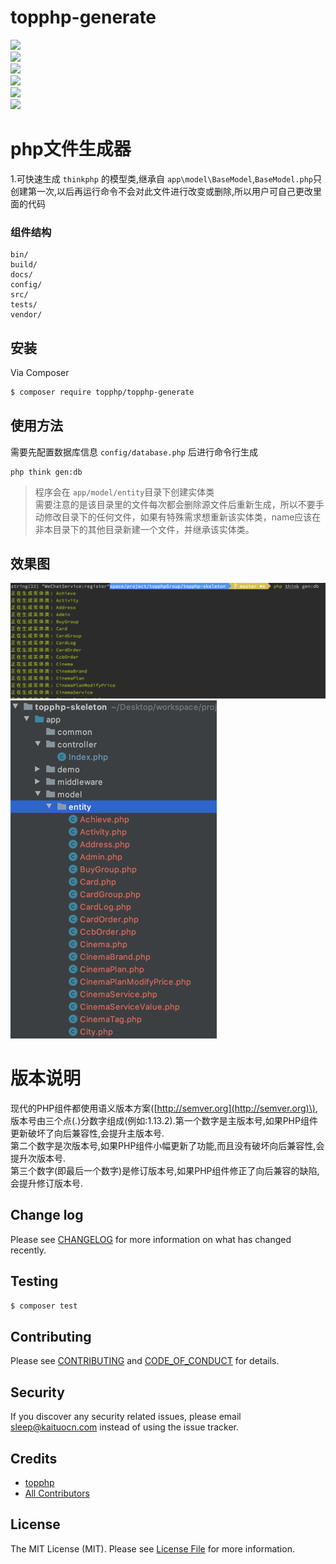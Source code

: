 # topphp-generate

[![](https://img.shields.io/packagist/v/topphp/topphp-generate.svg?style=flat-square)](https://packagist.org/packages/topphp/topphp-generate)  
[![](https://img.shields.io/badge/license-MIT-brightgreen.svg?style=flat-square)](LICENSE.md)  
[![](https://img.shields.io/travis/topphp/topphp-generate/master.svg?style=flat-square)](https://travis-ci.org/topphp/topphp-generate)  
[![](https://img.shields.io/scrutinizer/coverage/g/topphp/topphp-generate.svg?style=flat-square)](https://scrutinizer-ci.com/g/topphp/topphp-generate/code-structure)  
[![](https://img.shields.io/scrutinizer/g/topphp/topphp-generate.svg?style=flat-square)](https://scrutinizer-ci.com/g/topphp/topphp-generate)  
[![](https://img.shields.io/packagist/dt/topphp/topphp-generate.svg?style=flat-square)](https://packagist.org/packages/topphp/topphp-generate)

# php文件生成器

1.可快速生成 `thinkphp` 的模型类,继承自 `app\model\BaseModel`,`BaseModel.php`只创建第一次,以后再运行命令不会对此文件进行改变或删除,所以用户可自己更改里面的代码

### 组件结构

```
bin/        
build/
docs/
config/
src/
tests/
vendor/
```

## 安装

Via Composer

```bash
$ composer require topphp/topphp-generate
```

## 使用方法

需要先配置数据库信息 `config/database.php` 后进行命令行生成

```shell
php think gen:db
```

> 程序会在 `app/model/entity`目录下创建实体类  
> 需要注意的是该目录里的文件每次都会删除源文件后重新生成，所以不要手动修改目录下的任何文件，如果有特殊需求想重新该实体类，name应该在非本目录下的其他目录新建一个文件，并继承该实体类。

## 效果图

![](/assets/db.png)![](/assets/gendb1.png)

# 版本说明

现代的PHP组件都使用语义版本方案\([http://semver.org](http://semver.org)\), 版本号由三个点\(.\)分数字组成\(例如:1.13.2\).第一个数字是主版本号,如果PHP组件更新破坏了向后兼容性,会提升主版本号.  
第二个数字是次版本号,如果PHP组件小幅更新了功能,而且没有破坏向后兼容性,会提升次版本号.  
第三个数字\(即最后一个数字\)是修订版本号,如果PHP组件修正了向后兼容的缺陷,会提升修订版本号.

## Change log

Please see [CHANGELOG](CHANGELOG.md) for more information on what has changed recently.

## Testing

```bash
$ composer test
```

## Contributing

Please see [CONTRIBUTING](CONTRIBUTING.md) and [CODE\_OF\_CONDUCT](CODE_OF_CONDUCT.md) for details.

## Security

If you discover any security related issues, please email sleep@kaituocn.com instead of using the issue tracker.

## Credits

* [topphp](https://github.com/topphp)
* [All Contributors](../../contributors)

## License

The MIT License \(MIT\). Please see [License File](LICENSE.md) for more information.

